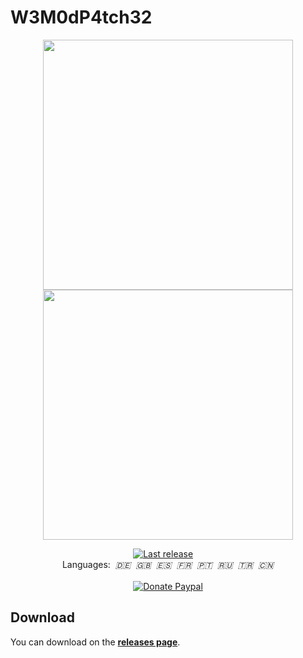 # W3M0dP4tch32
<p align="center">
	<a href="https://i.imgur.com/XgIqJ4c.png"><img width="400" src="https://i.imgur.com/XgIqJ4c.png"></a>
	<!--<a href="https://i.imgur.com/IM1reMY.png"><img width="400" src="https://i.imgur.com/IM1reMY.png"></a>-->
	<a href="https://i.imgur.com/Ds7PBNU.png"><img width="400" src="https://i.imgur.com/Ds7PBNU.png"></a>
</p>

<p align="center">
	<!--<a href="https://github.com/brunolee-GIT/W3M0dP4tch32/releases/latest"><img src="https://img.shields.io/github/release/brunolee-GIT/W3M0dP4tch32?logo=webtrees&logoColor=3a83f1&label=Last Release&style=social" alt="" title="Last release"></a>-->
	<a href="https://github.com/brunolee-GIT/W3M0dP4tch32/releases/latest"><img src="https://img.shields.io/github/v/release/brunolee-GIT/W3M0dP4tch32?style=social&label=Last release" title="Last release"></a>
	&nbsp;<a href=""><img src="https://img.shields.io/badge/script-bat / hta- ?logo=windowsterminal&style=social" alt="" title="Scripts"></a>
	&nbsp;<a href=""><img src="https://img.shields.io/badge/windows-10 / 11- ?logo=windows10&style=social" alt="" title="Windows"></a>
	<br>
	Languages:
		&nbsp;<i title="Deutsch">🇩🇪</i>
		&nbsp;<i title="English">🇬🇧</i>
		&nbsp;<i title="Español">🇪🇸</i>
		&nbsp;<i title="Français">🇫🇷</i>
		&nbsp;<i title="Português">🇵🇹</i>
		&nbsp;<i title="Русский">🇷🇺</i>
		&nbsp;<i title="Türkçe">🇹🇷</i>
		&nbsp;<i title="中文（简体）">🇨🇳</i>
	<br><br>
	<a href="https://www.paypal.me/brunoleeferreira"><img src="https://img.shields.io/badge/PayPal donate-buy me a coffee!-00457C?logo=PayPal" title="Donate Paypal"></a>
</p>

## Download

You can download on the [**releases page**](https://github.com/brunolee-GIT/W3M0dP4tch32/releases).
